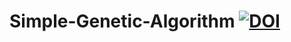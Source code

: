 # Simple-Genetic-Algorithm [![DOI](https://zenodo.org/badge/506898495.svg)](https://zenodo.org/badge/latestdoi/506898495)
